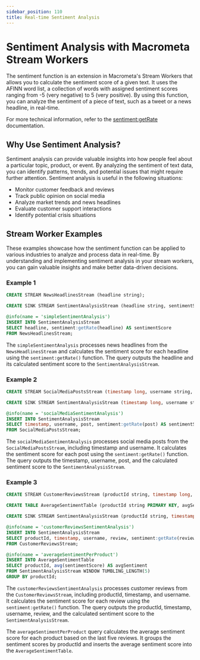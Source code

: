 ```yaml
---
sidebar_position: 110
title: Real-time Sentiment Analysis
---
```


# Sentiment Analysis with Macrometa Stream Workers

The sentiment function is an extension in Macrometa's Stream Workers that allows you to calculate the sentiment score of a given text. It uses the AFINN word list, a collection of words with assigned sentiment scores ranging from -5 (very negative) to 5 (very positive). By using this function, you can analyze the sentiment of a piece of text, such as a tweet or a news headline, in real-time.

For more technical information, refer to the [sentiment:getRate](query-guide/functions/sentiment/getrate) documentation.

## Why Use Sentiment Analysis?

Sentiment analysis can provide valuable insights into how people feel about a particular topic, product, or event. By analyzing the sentiment of text data, you can identify patterns, trends, and potential issues that might require further attention. Sentiment analysis is useful in the following situations:

- Monitor customer feedback and reviews
- Track public opinion on social media
- Analyze market trends and news headlines
- Evaluate customer support interactions
- Identify potential crisis situations

## Stream Worker Examples

These examples showcase how the sentiment function can be applied to various industries to analyze and process data in real-time. By understanding and implementing sentiment analysis in your stream workers, you can gain valuable insights and make better data-driven decisions.

### Example 1

```sql
CREATE STREAM NewsHeadlinesStream (headline string);

CREATE SINK STREAM SentimentAnalysisStream (headline string, sentimentScore int);

@info(name = 'simpleSentimentAnalysis')
INSERT INTO SentimentAnalysisStream
SELECT headline, sentiment:getRate(headline) AS sentimentScore
FROM NewsHeadlinesStream;
```

The `simpleSentimentAnalysis` processes news headlines from the `NewsHeadlinesStream` and calculates the sentiment score for each headline using the `sentiment:getRate()` function. The query outputs the headline and its calculated sentiment score to the `SentimentAnalysisStream`.

### Example 2

```sql
CREATE STREAM SocialMediaPostsStream (timestamp long, username string, post string);

CREATE SINK STREAM SentimentAnalysisStream (timestamp long, username string, post string, sentimentScore int);

@info(name = 'socialMediaSentimentAnalysis')
INSERT INTO SentimentAnalysisStream
SELECT timestamp, username, post, sentiment:getRate(post) AS sentimentScore
FROM SocialMediaPostsStream;
```

The `socialMediaSentimentAnalysis` processes social media posts from the `SocialMediaPostsStream`, including timestamp and username. It calculates the sentiment score for each post using the `sentiment:getRate()` function. The query outputs the timestamp, username, post, and the calculated sentiment score to the `SentimentAnalysisStream`.

### Example 3

```sql
CREATE STREAM CustomerReviewsStream (productId string, timestamp long, username string, review string);

CREATE TABLE AverageSentimentTable (productId string PRIMARY KEY, avgSentiment double);

CREATE SINK STREAM SentimentAnalysisStream (productId string, timestamp long, username string, review string, sentimentScore int);

@info(name = 'customerReviewsSentimentAnalysis')
INSERT INTO SentimentAnalysisStream
SELECT productId, timestamp, username, review, sentiment:getRate(review) AS sentimentScore
FROM CustomerReviewsStream;

@info(name = 'averageSentimentPerProduct')
INSERT INTO AverageSentimentTable
SELECT productId, avg(sentimentScore) AS avgSentiment
FROM SentimentAnalysisStream WINDOW TUMBLING_LENGTH(5)
GROUP BY productId;
```

The `customerReviewsSentimentAnalysis` processes customer reviews from the `CustomerReviewsStream`, including productId, timestamp, and username. It calculates the sentiment score for each review using the `sentiment:getRate()` function. The query outputs the productId, timestamp, username, review, and the calculated sentiment score to the `SentimentAnalysisStream`.

The `averageSentimentPerProduct` query calculates the average sentiment score for each product based on the last five reviews. It groups the sentiment scores by productId and inserts the average sentiment score into the `AverageSentimentTable`.
